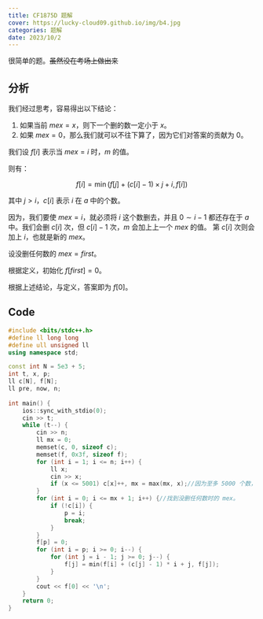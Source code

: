 ```yaml
---
title: CF1875D 题解
cover: https://lucky-cloud09.github.io/img/b4.jpg
categories: 题解
date: 2023/10/2
---
```


很简单的题。~~虽然没在考场上做出来~~

## 分析

我们经过思考，容易得出以下结论：

1. 如果当前 $mex = x$，则下一个删的数一定小于 $x$。
1. 如果 $mex = 0$，那么我们就可以不往下算了，因为它们对答案的贡献为 $0$。

我们设 $f[i]$ 表示当 $mex = i$ 时，$m$ 的值。

则有：

$$f[i] = \min(f[j] + (c[i] - 1) \times j + i, f[i])$$

其中 $j > i$，$c[i]$ 表示 $i$ 在 $a$ 中的个数。

因为，我们要使 $mex = i$，就必须将 $i$ 这个数删去，并且 $0 \sim i-1$ 都还存在于 $a$ 中。我们会删 $c[i]$ 次，但 $c[i] - 1$ 次，$m$ 会加上上一个 $mex$ 的值。 第 $c[i]$ 次则会加上 $i$，也就是新的 $mex$。

设没删任何数的 $mex = first$。

根据定义，初始化 $f[first] = 0$。

根据上述结论，与定义，答案即为 $f[0]$。

## Code

```cpp
#include <bits/stdc++.h>
#define ll long long
#define ull unsigned ll 
using namespace std;

const int N = 5e3 + 5;
int t, x, p;
ll c[N], f[N];
ll pre, now, n;
 
int main() {
    ios::sync_with_stdio(0);
    cin >> t;
    while (t--) {
        cin >> n;
        ll mx = 0;
        memset(c, 0, sizeof c);
        memset(f, 0x3f, sizeof f);
        for (int i = 1; i <= n; i++) {
            ll x;
            cin >> x;
            if (x <= 5001) c[x]++, mx = max(mx, x);//因为至多 5000 个数，但数可能大于 5000。
        }
        for (int i = 0; i <= mx + 1; i++) {//找到没删任何数时的 mex。
            if (!c[i]) {
                p = i;
                break;
            }
        }
        f[p] = 0;
        for (int i = p; i >= 0; i--) {
            for (int j = i - 1; j >= 0; j--) {
                f[j] = min(f[i] + (c[j] - 1) * i + j, f[j]);
            }
        }
        cout << f[0] << '\n';
    }
    return 0;
} 
```
